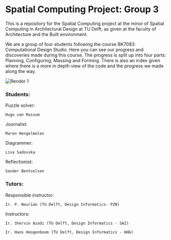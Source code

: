 # Spatial Computing Project: Group 3

This is a repository for the Spatial Computing project at the minor of Spatial Computing in Architectural Design at TU Delft, as given at the faculty of Architecture and the Built environment. 

We are a group of four students following the course BK7083: Computational Design Studio. Here you can see our progress and discoveries made during this course. The progress is split up into four parts: Planning, Configuring, Massing and Forming. There is also an index given where there is a more in depth view of the code and the progress we made along the way.

![Render 1](../img/Rener-1_V1.png)

### Students:
Puzzle solver:

    Hugo van Rossum

Journalist:

    Maren Hengelmolen

Diagrammer:

    Liva Sadovska

Reflectionist:

    Sander Bentvelsen

### Tutors:

Responsible instructor:

    Ir. P. Nourian (TU Delft, Design Informatics- PZN)

Instructors:

    Ir. Shervin Azadi (TU Delft, Design Informatics - SAZ)

    Ir. Hans Hoogenboom (TU Delft, Design Informatics - HHG)
